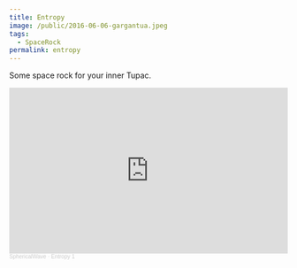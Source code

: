 ```yaml
---
title: Entropy
image: /public/2016-06-06-gargantua.jpeg
tags:
  - SpaceRock
permalink: entropy
---
```


Some space rock for your inner Tupac.

<iframe width="100%" height="300" scrolling="no" frameborder="no" allow="autoplay" src="https://w.soundcloud.com/player/?url=https%3A//api.soundcloud.com/tracks/244884474&color=%231c57c9&auto_play=false&hide_related=false&show_comments=true&show_user=true&show_reposts=false&show_teaser=true&visual=true"></iframe><div style="font-size: 10px; color: #cccccc;line-break: anywhere;word-break: normal;overflow: hidden;white-space: nowrap;text-overflow: ellipsis; font-family: Interstate,Lucida Grande,Lucida Sans Unicode,Lucida Sans,Garuda,Verdana,Tahoma,sans-serif;font-weight: 100;"><a href="https://soundcloud.com/spherical_wave" title="SphericalWave" target="_blank" style="color: #cccccc; text-decoration: none;">SphericalWave</a> · <a href="https://soundcloud.com/spherical_wave/entropy-2" title="Entropy 1" target="_blank" style="color: #cccccc; text-decoration: none;">Entropy 1</a></div>
